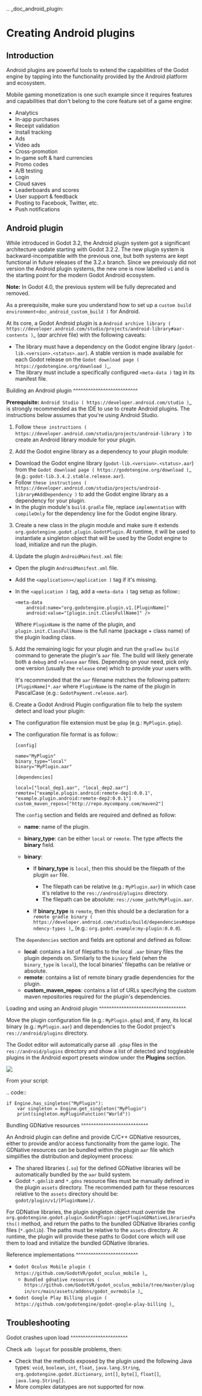 .. _doc_android_plugin:

Creating Android plugins
========================

Introduction
------------

Android plugins are powerful tools to extend the capabilities of the Godot engine
by tapping into the functionality provided by the Android platform and ecosystem.

Mobile gaming monetization is one such example since it requires features
and capabilities that don't belong to the core feature set of a game engine:

- Analytics
- In-app purchases
- Receipt validation
- Install tracking
- Ads
- Video ads
- Cross-promotion
- In-game soft & hard currencies
- Promo codes
- A/B testing
- Login
- Cloud saves
- Leaderboards and scores
- User support & feedback
- Posting to Facebook, Twitter, etc.
- Push notifications

Android plugin
--------------

While introduced in Godot 3.2, the Android plugin system got a significant architecture update starting with Godot 3.2.2.
The new plugin system is backward-incompatible with the previous one, but both systems are kept functional in future releases of the 3.2.x branch.
Since we previously did not version the Android plugin systems, the new one is now labelled `v1` and is the starting point for the modern Godot Android ecosystem.

**Note:** In Godot 4.0, the previous system will be fully deprecated and removed.

As a prerequisite, make sure you understand how to set up a `custom build environment<doc_android_custom_build )` for Android.

At its core, a Godot Android plugin is a `Android archive library ( https://developer.android.com/studio/projects/android-library#aar-contents )`_ (*aar* archive file)
with the following caveats:

- The library must have a dependency on the Godot engine library (`godot-lib.<version>.<status>.aar`). A stable version is made available for each Godot release on the `Godot download page ( https://godotengine.org/download )`_.
- The library must include a specifically configured `<meta-data )` tag in its manifest file.

Building an Android plugin
^^^^^^^^^^^^^^^^^^^^^^^^^^

**Prerequisite:** `Android Studio ( https://developer.android.com/studio )`_ is strongly recommended as the IDE to use to create Android plugins.
The instructions below assumes that you're using Android Studio.

1. Follow `these instructions ( https://developer.android.com/studio/projects/android-library )` to create an Android library module for your plugin.

2. Add the Godot engine library as a dependency to your plugin module:

  - Download the Godot engine library (`godot-lib.<version>.<status>.aar`) from the `Godot download page ( https://godotengine.org/download )`_ (e.g.: `godot-lib.3.4.2.stable.release.aar`). 
  - Follow `these instructions ( https://developer.android.com/studio/projects/android-library#AddDependency )` to add
    the Godot engine library as a dependency for your plugin.
  - In the plugin module's `build.gradle` file, replace `implementation` with `compileOnly` for the dependency line for the Godot engine library.

3. Create a new class in the plugin module and make sure it extends `org.godotengine.godot.plugin.GodotPlugin`.
   At runtime, it will be used to instantiate a singleton object that will be used by the Godot engine to load, initialize and run the plugin.

4. Update the plugin `AndroidManifest.xml` file:

  - Open the plugin `AndroidManifest.xml` file.
  - Add the `<application></application )` tag if it's missing.
  - In the `<application )` tag, add a `<meta-data )` tag setup as follow::

        <meta-data
            android:name="org.godotengine.plugin.v1.[PluginName]"
            android:value="[plugin.init.ClassFullName]" />

    Where `PluginName` is the name of the plugin, and `plugin.init.ClassFullName` is the full name (package + class name) of the plugin loading class.

5. Add the remaining logic for your plugin and run the `gradlew build` command to generate the plugin's `aar` file.
   The build will likely generate both a `debug` and `release` `aar` files.
   Depending on your need, pick only one version (usually the `release` one) which to provide your users with.

   It's recommended that the `aar` filename matches the following pattern: `[PluginName]*.aar` where `PluginName` is the name of the plugin in PascalCase (e.g.: `GodotPayment.release.aar`).

6. Create a Godot Android Plugin configuration file to help the system detect and load your plugin:

  - The configuration file extension must be `gdap` (e.g.: `MyPlugin.gdap`).
  - The configuration file format is as follow::

        [config]

        name="MyPlugin"
        binary_type="local"
        binary="MyPlugin.aar"

        [dependencies]

        local=["local_dep1.aar", "local_dep2.aar"]
        remote=["example.plugin.android:remote-dep1:0.0.1", "example.plugin.android:remote-dep2:0.0.1"]
        custom_maven_repos=["http://repo.mycompany.com/maven2"]

    The `config` section and fields are required and defined as follow:

    - **name**: name of the plugin.
    - **binary_type**: can be either `local` or `remote`. The type affects the **binary** field.
    - **binary**:

      - If **binary_type** is `local`, then this should be the filepath of the plugin `aar` file.

        - The filepath can be relative (e.g.: `MyPlugin.aar`) in which case it's relative to the `res://android/plugins` directory.
        - The filepath can be absolute: `res://some_path/MyPlugin.aar`.

      - If **binary_type** is `remote`, then this should be a declaration for a `remote gradle binary ( https://developer.android.com/studio/build/dependencies#dependency-types )`_ (e.g.: `org.godot.example:my-plugin:0.0.0`).

    The `dependencies` section and fields are optional and defined as follow:

    - **local**: contains a list of filepaths to the local `.aar` binary files the plugin depends on. Similarly to the `binary` field (when the `binary_type` is `local`), the local binaries' filepaths can be relative or absolute.
    - **remote**: contains a list of remote binary gradle dependencies for the plugin.
    - **custom_maven_repos**: contains a list of URLs specifying the custom maven repositories required for the plugin's dependencies.

Loading and using an Android plugin
^^^^^^^^^^^^^^^^^^^^^^^^^^^^^^^^^^^

Move the plugin configuration file (e.g.: `MyPlugin.gdap`) and, if any, its local binary (e.g.: `MyPlugin.aar`) and dependencies to the Godot project's `res://android/plugins` directory.

The Godot editor will automatically parse all `.gdap` files in the `res://android/plugins` directory and show a list of detected and toggleable plugins in the Android export presets window under the **Plugins** section.

![](img/android_export_preset_plugins_section.png)

From your script:

.. code::

    if Engine.has_singleton("MyPlugin"):
        var singleton = Engine.get_singleton("MyPlugin")
        print(singleton.myPluginFunction("World"))


Bundling GDNative resources
^^^^^^^^^^^^^^^^^^^^^^^^^^^

An Android plugin can define and provide C/C++ GDNative resources, either to provide and/or access functionality from the game logic.
The GDNative resources can be bundled within the plugin `aar` file which simplifies the distribution and deployment process:

- The shared libraries (`.so`) for the defined GDNative libraries will be automatically bundled by the `aar` build system.
- Godot `*.gdnlib` and `*.gdns` resource files must be manually defined in the plugin `assets` directory.
  The recommended path for these resources relative to the `assets` directory should be: `godot/plugin/v1/[PluginName]/`.

For GDNative libraries, the plugin singleton object must override the `org.godotengine.godot.plugin.GodotPlugin::getPluginGDNativeLibrariesPaths()` method,
and return the paths to the bundled GDNative libraries config files (`*.gdnlib`). The paths must be relative to the `assets` directory.
At runtime, the plugin will provide these paths to Godot core which will use them to load and initialize the bundled GDNative libraries.

Reference implementations
^^^^^^^^^^^^^^^^^^^^^^^^^

- `Godot Oculus Mobile plugin ( https://github.com/GodotVR/godot_oculus_mobile )`_
  - `Bundled gdnative resources ( https://github.com/GodotVR/godot_oculus_mobile/tree/master/plugin/src/main/assets/addons/godot_ovrmobile )`_
- `Godot Google Play Billing plugin ( https://github.com/godotengine/godot-google-play-billing )`_


Troubleshooting
---------------

Godot crashes upon load
^^^^^^^^^^^^^^^^^^^^^^^

Check `adb logcat` for possible problems, then:

- Check that the methods exposed by the plugin used the following Java types: `void`, `boolean`, `int`, `float`, `java.lang.String`, `org.godotengine.godot.Dictionary`, `int[]`, `byte[]`, `float[]`, `java.lang.String[]`.
- More complex datatypes are not supported for now.
